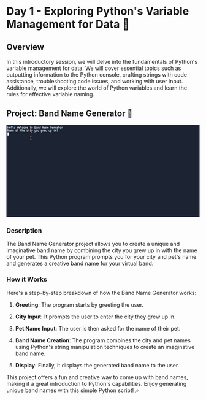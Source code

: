 # Day 1 - Exploring Python's Variable Management for Data 🐍

## Overview

In this introductory session, we will delve into the fundamentals of Python's variable management for data. We will cover essential topics such as outputting information to the Python console, crafting strings with code assistance, troubleshooting code issues, and working with user input. Additionally, we will explore the world of Python variables and learn the rules for effective variable naming.

## Project: Band Name Generator 🎸
![day01](https://github.com/hasn20/100-Days-of-Python/blob/main/Day%201/day_1.gif)

### Description

The Band Name Generator project allows you to create a unique and imaginative band name by combining the city you grew up in with the name of your pet. This Python program prompts you for your city and pet's name and generates a creative band name for your virtual band.

### How it Works

Here's a step-by-step breakdown of how the Band Name Generator works:

1. **Greeting**: The program starts by greeting the user.

2. **City Input**: It prompts the user to enter the city they grew up in.

3. **Pet Name Input**: The user is then asked for the name of their pet.

4. **Band Name Creation**: The program combines the city and pet names using Python's string manipulation techniques to create an imaginative band name.

5. **Display**: Finally, it displays the generated band name to the user.

This project offers a fun and creative way to come up with band names, making it a great introduction to Python's capabilities. Enjoy generating unique band names with this simple Python script! 🎶
